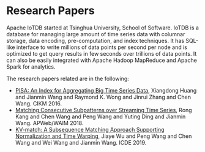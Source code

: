 <!--

```
Licensed to the Apache Software Foundation (ASF) under one
or more contributor license agreements.  See the NOTICE file
distributed with this work for additional information
regarding copyright ownership.  The ASF licenses this file
to you under the Apache License, Version 2.0 (the
"License"); you may not use this file except in compliance
with the License.  You may obtain a copy of the License at

    http://www.apache.org/licenses/LICENSE-2.0

Unless required by applicable law or agreed to in writing,
software distributed under the License is distributed on an
"AS IS" BASIS, WITHOUT WARRANTIES OR CONDITIONS OF ANY
KIND, either express or implied.  See the License for the
specific language governing permissions and limitations
under the License.
```

-->

# Research Papers

Apache IoTDB started at Tsinghua University, School of Software. IoTDB is a database for managing large amount of time series data with columnar storage, data encoding, pre-computation, and index techniques. It has SQL-like interface to write millions of data points per second per node and is optimized to get query results in few seconds over trillions of data points. It can also be easily integrated with Apache Hadoop MapReduce and Apache Spark for analytics.

The research papers related are in the following:

* [PISA: An Index for Aggregating Big Time Series Data](https://dl.acm.org/citation.cfm?id=2983775&dl=ACM&coll=DL), Xiangdong Huang and Jianmin Wang and Raymond K. Wong and Jinrui Zhang and Chen Wang. CIKM 2016.
* [Matching Consecutive Subpatterns over Streaming Time Series](https://link.springer.com/chapter/10.1007/978-3-319-96893-3_8), Rong Kang and Chen Wang and Peng Wang and Yuting Ding and Jianmin Wang. APWeb/WAIM 2018.
* [KV-match: A Subsequence Matching Approach Supporting Normalization and Time Warping](https://www.semanticscholar.org/paper/KV-match%3A-A-Subsequence-Matching-Approach-and-Time-Wu-Wang/9ed84cb15b7e5052028fc5b4d667248713ac8592), Jiaye Wu and Peng Wang and Chen Wang and Wei Wang and Jianmin Wang. ICDE 2019.
